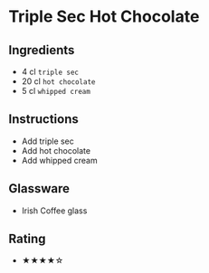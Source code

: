 # Triple Sec Hot Chocolate

## Ingredients
- 4 cl `triple sec`
- 20 cl `hot chocolate`
- 5 cl `whipped cream`

## Instructions
- Add triple sec
- Add hot chocolate
- Add whipped cream

## Glassware
- Irish Coffee glass

## Rating
- ★★★★☆